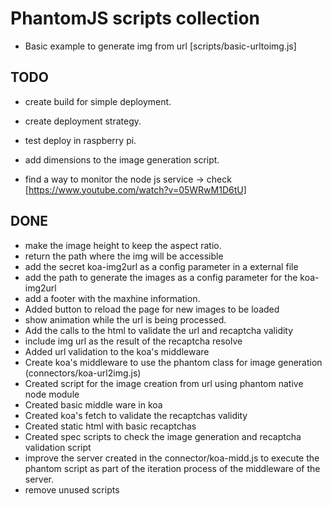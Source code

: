 # PhantomJS scripts collection

- Basic example to generate img from url [scripts/basic-urltoimg.js]

## TODO

- create build for simple deployment.
- create deployment strategy.
- test deploy in raspberry pi.

- add dimensions to the image generation script.
- find a way to monitor the node js service -> check [https://www.youtube.com/watch?v=05WRwM1D6tU]

## DONE

- make the image height to keep the aspect ratio.
- return the path where the img will be accessible
- add the secret koa-img2url as a config parameter in a external file
- add the path to generate the images as a config parameter for the koa-img2url
- add a footer with the maxhine information.
- Added button to reload the page for new images to be loaded
- show animation while the url is being processed.
- Add the calls to the html to validate the url and recaptcha validity
- include img url as the result of the recaptcha resolve
- Added url validation to the koa's middleware
- Create koa's middleware to use the phantom class for image generation (connectors/koa-url2img.js)
- Created script for the image creation from url using phantom native node module
- Created basic middle ware in koa
- Created koa's fetch to validate the recaptchas validity
- Created static html with basic recaptchas
- Created spec scripts to check the image generation and recaptcha validation script
- improve the server created in the connector/koa-midd.js to execute the phantom script as part of the iteration process of the middleware of the server.
- remove unused scripts